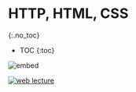 # HTTP, HTML, CSS

{:.no_toc}

* TOC
{:toc}

![embed](https://www.youtube.com/embed/uEmF74eHRO8)

[![web lecture](http://img.youtube.com/vi/ZX2T7slE_9I/0.jpg)](https://video.cs50.io/ZX2T7slE_9I?screen=CdvPXVDd2nU&offset=-60900 "Web Lecture")